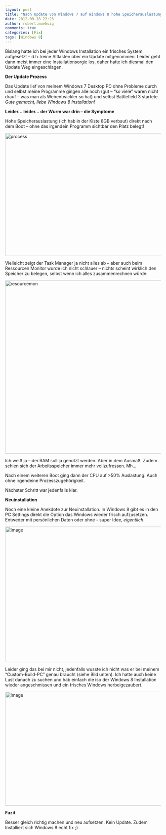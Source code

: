 ```yaml
---
layout: post
title: "Nach Update von Windows 7 auf Windows 8 hohe Speicherauslastung oder ähnliches?"
date: 2012-09-18 22:23
author: robert.muehsig
comments: true
categories: [Fix]
tags: [Windows 8]
---
```

<p>Bislang hatte ich bei jeder Windows Installation ein frisches System aufgesetzt – d.h. keine Altlasten über ein Update mitgenommen. Leider geht dann meist immer eine Installationsorgie los, daher hatte ich diesmal den Update Weg eingeschlagen.</p> <p><strong>Der Update Prozess</strong></p> <p>Das Update lief von meinem Windows 7 Desktop PC ohne Probleme durch und selbst meine Programme gingen alle noch (gut – “so viele” waren nicht drauf – was man als Webentwickler so hat) und selbst Battlefield 3 startete. <em>Gute gemacht, liebe Windows 8 Installation!</em></p> <p><strong>Leider… leider… der Wurm war drin – die Symptome</strong></p> <p>Hohe Speicherauslastung (ich hab in der Kiste 8GB verbaut) direkt nach dem Boot – ohne das irgendein Programm sichtbar den Platz belegt! </p> <p><a href="{{BASE_PATH}}/assets/wp-images/process.png"><img title="process" style="border-top: 0px; border-right: 0px; border-bottom: 0px; border-left: 0px; display: inline" border="0" alt="process" src="{{BASE_PATH}}/assets/wp-images/process_thumb.png" width="582" height="398"></a> </p> <p>Vielleicht zeigt der Task Manager ja nicht alles ab – aber auch beim Ressourcen Monitor wurde ich nicht schlauer – nichts scheint wirklich den Speicher zu belegen, selbst wenn ich alles zusammenrechnen würde:</p> <p><a href="{{BASE_PATH}}/assets/wp-images/resourcemon.png"><img title="resourcemon" style="border-top: 0px; border-right: 0px; border-bottom: 0px; border-left: 0px; display: inline" border="0" alt="resourcemon" src="{{BASE_PATH}}/assets/wp-images/resourcemon_thumb.png" width="591" height="561"></a> </p> <p>Ich weiß ja – der RAM soll ja genutzt werden. Aber in dem Ausmaß. Zudem schien sich der Arbeitsspeicher immer mehr vollzufressen. Mh…</p> <p>Nach einem weiteren Boot ging dann der CPU auf &gt;50% Auslastung. Auch ohne irgendeine Prozesszugehörigkeit. </p> <p>Nächster Schritt war jedenfalls klar.</p> <p><strong>Neuinstallation</strong></p> <p>Noch eine kleine Anekdote zur Neuinstallation. In Windows 8 gibt es in den PC Settings direkt die Option das Windows wieder frisch aufzusetzen. Entweder mit persönlichen Daten oder ohne - super Idee, <em>eigentlich</em>. </p> <p><a href="{{BASE_PATH}}/assets/wp-images/image1581.png"><img title="image" style="border-top: 0px; border-right: 0px; border-bottom: 0px; border-left: 0px; display: inline" border="0" alt="image" src="{{BASE_PATH}}/assets/wp-images/image_thumb742.png" width="598" height="439"></a> </p> <p>Leider ging das bei mir nicht, jedenfalls wusste ich nicht was er bei meinem “Custom-Build-PC” genau braucht (siehe Bild unten). Ich hatte auch keine Lust danach zu suchen und hab einfach die iso der Windows 8 Installation wieder angeschmissen und ein frisches Windows herbeigezaubert.</p> <p><a href="{{BASE_PATH}}/assets/wp-images/image1582.png"><img title="image" style="border-top: 0px; border-right: 0px; border-bottom: 0px; border-left: 0px; display: inline" border="0" alt="image" src="{{BASE_PATH}}/assets/wp-images/image_thumb743.png" width="604" height="369"></a> </p> <p><strong>Fazit</strong></p> <p>Besser gleich richtig machen und neu aufsetzen. Kein Update. Zudem Installiert sich Windows 8 echt fix ;)</p>
